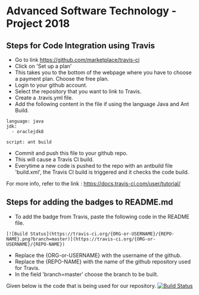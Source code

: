 # Advanced Software Technology - Project 2018

## Steps for Code Integration using Travis

* Go to link https://github.com/marketplace/travis-ci
* Click on 'Set up a plan'
* This takes you to the bottom of the webpage where you have to choose a payment plan. Choose the free plan.
* Login to your github account.
* Select the repository that you want to link to Travis.
* Create a .travis.yml file.
* Add the following content in the file if using the language Java and Ant Build.

```
language: java
jdk:
  - oraclejdk8

script: ant build
```
* Commit and push this file to your github repo.
* This will cause a Travis CI build.
* Everytime a new code is pushed to the repo with an antbuild file 'build.xml', the Travis CI build is triggered and it checks the code build.

For more info, refer to the link : https://docs.travis-ci.com/user/tutorial/

## Steps for adding the badges to README.md

* To add the badge from Travis, paste the following code in the README file.

```
[![Build Status](https://travis-ci.org/{ORG-or-USERNAME}/{REPO-NAME}.png?branch=master)](https://travis-ci.org/{ORG-or-USERNAME}/{REPO-NAME})
```

* Replace the {ORG-or-USERNAME} with the username of the github.
* Replace the {REPO-NAME} with the name of the github repository used for Travis.
* In the field 'branch=master' choose the branch to be built.

Given below is the code that is being used for our repository.
[![Build Status](https://travis-ci.com/desinurch/AST_WS18.png?branch=dev)](https://travis-ci.com/desinurch/AST_WS18)

